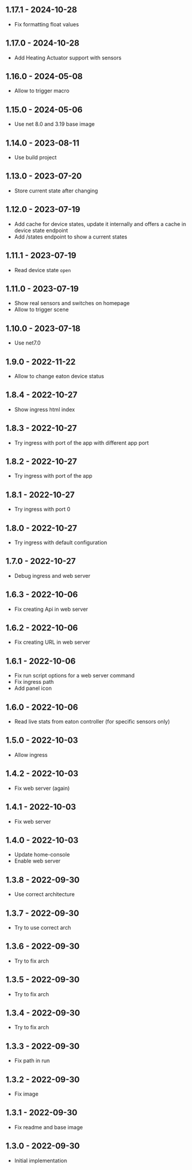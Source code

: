 ## 1.17.1 - 2024-10-28
- Fix formatting float values

## 1.17.0 - 2024-10-28
- Add Heating Actuator support with sensors

## 1.16.0 - 2024-05-08
- Allow to trigger macro

## 1.15.0 - 2024-05-06
- Use net 8.0 and 3.19 base image

## 1.14.0 - 2023-08-11
- Use build project

## 1.13.0 - 2023-07-20
- Store current state after changing

## 1.12.0 - 2023-07-19
- Add cache for device states, update it internally and offers a cache in device state endpoint
- Add /states endpoint to show a current states

## 1.11.1 - 2023-07-19
- Read device state `open`

## 1.11.0 - 2023-07-19
- Show real sensors and switches on homepage
- Allow to trigger scene

## 1.10.0 - 2023-07-18
- Use net7.0

## 1.9.0 - 2022-11-22
- Allow to change eaton device status

## 1.8.4 - 2022-10-27
- Show ingress html index

## 1.8.3 - 2022-10-27
- Try ingress with port of the app with different app port

## 1.8.2 - 2022-10-27
- Try ingress with port of the app

## 1.8.1 - 2022-10-27
- Try ingress with port 0

## 1.8.0 - 2022-10-27
- Try ingress with default configuration

## 1.7.0 - 2022-10-27
- Debug ingress and web server

## 1.6.3 - 2022-10-06
- Fix creating Api in web server

## 1.6.2 - 2022-10-06
- Fix creating URL in web server

## 1.6.1 - 2022-10-06
- Fix run script options for a web server command
- Fix ingress path
- Add panel icon

## 1.6.0 - 2022-10-06
- Read live stats from eaton controller (for specific sensors only)

## 1.5.0 - 2022-10-03
- Allow ingress

## 1.4.2 - 2022-10-03
- Fix web server (again)

## 1.4.1 - 2022-10-03
- Fix web server

## 1.4.0 - 2022-10-03
- Update home-console
- Enable web server

## 1.3.8 - 2022-09-30
- Use correct architecture

## 1.3.7 - 2022-09-30
- Try to use correct arch

## 1.3.6 - 2022-09-30
- Try to fix arch

## 1.3.5 - 2022-09-30
- Try to fix arch

## 1.3.4 - 2022-09-30
- Try to fix arch

## 1.3.3 - 2022-09-30
- Fix path in run

## 1.3.2 - 2022-09-30
- Fix image

## 1.3.1 - 2022-09-30
- Fix readme and base image

## 1.3.0 - 2022-09-30
- Initial implementation
